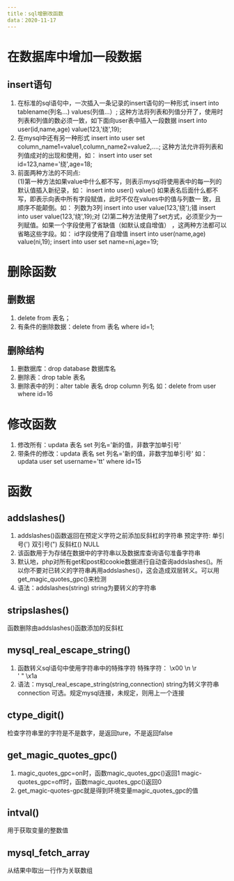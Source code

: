 ```yaml
---
title：sql增删改函数
data：2020-11-17
---
```


# 在数据库中增加一段数据


## insert语句

1. 在标准的sql语句中，一次插入一条记录的insert语句的一种形式
    insert into tablename(列名...) values(列值...）;
    这种方法将列表和列值分开了，使用时列表和列值的数必须一致，如下面向user表中插入一段数据
    insert into user(id,name,age) value(123,'绕',19);
2. 在mysql中还有另一种形式
    insert into user set column_name1=value1,column_name2=value2,....;
    这种方法允许将列表和列值成对的出现和使用，如：
    insert into user set id=123,name='绕',age=18;
3. 前面两种方法的不同点:  
   (1)第一种方法如果value中什么都不写，则表示mysql将使用表中的每一列的默认值插入新纪录，如：
                                                      insert into user() value()
       如果表名后面什么都不写，即表示向表中所有字段赋值，此时不仅在values中的值与列数一
       致，且顺序不能颠倒。如：
                                                        列数为3列
                                                         insert into user value(123,'绕');错
                                                         insert into user value(123,'绕',19);对
   (2)第二种方法使用了set方式，必须至少为一列赋值。如果一个字段使用了省缺值（如默认或自增值）
       ，这两种方法都可以省略这些字段。如：
                                                          id字段使用了自增值
                                                          insert into user(name,age) value(ni,19);
                                                          insert into user set name=ni,age=19;

# 删除函数

## 删数据

1. delete from 表名；
2. 有条件的删除数据：delete from 表名 where id=1;

## 删除结构

1. 删数据库：drop database 数据库名
2. 删除表：drop table 表名
3. 删除表中的列：alter table 表名 drop column 列名
   如：delete from user where id=16

# 修改函数

1. 修改所有：updata 表名 set 列名='新的值，非数字加单引号'
2. 带条件的修改：updata 表名 set 列名='新的值，非数字加单引号'
    如：updata user set username='tt' where id=15

# 函数


## addslashes()

1. addslashes()函数返回在预定义字符之前添加反斜杠的字符串
    预定字符:
                  单引号(')
                  双引号(")
                  反斜杠(\)
                  NULL
2. 该函数用于为存储在数据中的字符串以及数据库查询语句准备字符串
3. 默认地，php对所有get和post和cookie数据进行自动查询addslashes()。所以你不要对已转义的字符串再用addslashes()，这会造成双层转义。可以用get_magic_quotes_gpc()来检测
4. 语法：addslashes(string)  string为要转义的字符串

## stripslashes()
函数删除由addslashes()函数添加的反斜杠

## mysql_real_escape_string()

1. 函数转义sql语句中使用字符串中的特殊字符
            特殊字符：
                          \x00
                          \n
                          \r
                          \
                          '
                          "
                          \x1a
2. 语法：mysql_real_escape_string(string,connection)
             string为转义字符串
             connection 可选。规定mysql连接，未规定，则用上一个连接

## ctype_digit()

检查字符串里的字符是不是数字，是返回ture，不是返回false

## get_magic_quotes_gpc()

1. magic_quotes_gpc=on时，函数magic_quotes_gpc()返回1
   magic-quotes_gpc=off时，函数magic_quotes_gpc()返回0
2. get_magic-quotes-gpc就是得到环境变量magic_quotes_gpc的值

## intval()
用于获取变量的整数值

## mysql_fetch_array
从结果中取出一行作为关联数组

